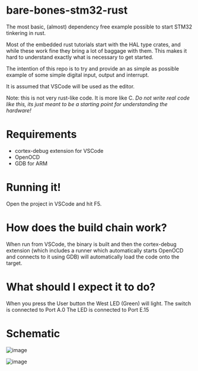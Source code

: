 # bare-bones-stm32-rust
The most basic, (almost) dependency free example possible to start STM32 tinkering in rust.

Most of the embedded rust tutorials start with the HAL type crates, and while these work fine they bring a lot of baggage with them. This makes it hard to understand exactly what is necessary to get started.

The intention of this repo is to try and provide an as simple as possible example of some simple digital input, output and interrupt.

It is assumed that VSCode will be used as the editor.

Note: this is not very rust-like code. It is more like C. *Do not write real code like this, its just meant to be a starting point for understanding the hardware!*

# Requirements
- cortex-debug extension for VSCode
- OpenOCD
- GDB for ARM

# Running it!
Open the project in VSCode and hit F5.

# How does the build chain work?
When run from VSCode, the binary is built and then the cortex-debug extension (which includes a runner which automatically starts OpenOCD and connects to it using GDB) will automatically load the code onto the target.

# What should I expect it to do?
When you press the User button the West LED (Green) will light.
The switch is connected to Port A.0
The LED is connected to Port E.15

# Schematic

![image](https://github.com/neilpate/bare-bones-stm32-rust/assets/7802334/2540be47-1020-40d1-8ae6-6265641b3036)

![image](https://github.com/neilpate/bare-bones-stm32-rust/assets/7802334/86f800a5-cade-4b65-a3d0-a137370b12bf)
